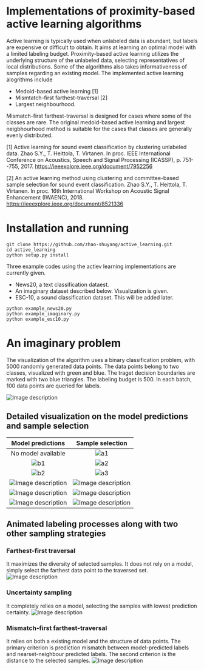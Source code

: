 # Implementations of proximity-based active learning algorithms
Active learning is typically used when unlabeled data is abundant, but labels are expensive or difficult to obtain. It aims at learning an optimal model with a limited labeling budget. Proximity-based active learning utilizes the underlying structure of the unlabeled data, selecting representatives of local 
distributions. Some of the algorithms also takes informativeness of samples regarding an existing model. The implemented active learning alogrithms include

- Medoid-based active learning [1]
- Mismtatch-first farthest-traversal [2]
- Largest neighbourhood. 

Mismatch-first farthest-traversal is designed for cases where some of the classes are rare. The original medoid-based active learning and largest neigbhourhood method is suitable for the cases that classes are generally evenly distributed.


[1] Active learning for sound event classification by clustering unlabeled data. Zhao S.Y., T. Heittola, T. Virtanen. In proc. IEEE International Conference on Acoustics, Speech and Signal Processing (ICASSP), p. 751--755, 2017. https://ieeexplore.ieee.org/document/7952256

[2] An active learning method using clustering and committee-based sample selection for sound event classification. Zhao S.Y., T. Heittola, T. Virtanen. In proc. 16th International Workshop on Acoustic Signal Enhancement (IWAENC), 2018. https://ieeexplore.ieee.org/document/8521336

# Installation and running
~~~
git clone https://github.com/zhao-shuyang/active_learning.git
cd active_learning
python setup.py install
~~~

Three example codes using the actiev learning implementations are currently given. 

- News20, a text classification dataest. 
- An imaginary dataset described below. Visualization is given.
- ESC-10, a sound classification dataset. This will be added later.

~~~
python example_news20.py
python example_imaginary.py
python example_esc10.py
~~~

# An imaginary problem
The visualization of the algorithm uses a binary classification problem, with 5000 randomly generated data points. The data points belong to two classes, visualized with green and blue. The traget decision boundaries are marked with two blue triangles. The labeling budget is 500. In each batch, 100 data points are queried for labels.

![Image description](http://zsy.fi/static/active/MFFT/figure_0.png)


## Detailed visualization on the model predictions and sample selection
Model predictions             |  Sample selection
:-------------------------:|:-------------------------:
No model available|![a1](http://zsy.fi/static/active/MFFT/figure_a1.png)
![b1](http://zsy.fi/static/active/MFFT/figure_b1.png)| ![a2](http://zsy.fi/static/active/MFFT/figure_a2.png)
![b2](http://zsy.fi/static/active/MFFT/figure_b2.png)| ![a3](http://zsy.fi/static/active/MFFT/figure_a3.png)
![Image description](http://zsy.fi/static/active/MFFT/figure_b3.png)| ![Image description](http://zsy.fi/static/active/MFFT/figure_a4.png)
![Image description](http://zsy.fi/static/active/MFFT/figure_b4.png)| ![Image description](http://zsy.fi/static/active/MFFT/figure_a5.png)
![Image description](http://zsy.fi/static/active/MFFT/figure_b5.png)| ![Image description](http://zsy.fi/static/active/MFFT/figure_a6.png)



## Animated labeling processes along with two other sampling strategies

### Farthest-first traversal
It maximizes the diversity of selected samples. It does not rely on a model, simply select the farthest data point to the traversed set.
![Image description](http://zsy.fi/static/active/FF/FF.gif)

### Uncertainty sampling
It completely relies on a model, selecting the samples with lowest prediction certainty.
![Image description](http://zsy.fi/static/active/Uncertainty/uncertainty.gif)


### Mismatch-first farthest-traversal
It relies on both a existing model and the structure of data points. The primary criterion is prediction mismatch between model-predicted labels and nearset-neighbour predicted labels. The second criterion is the distance to the selected samples.
![Image description](http://zsy.fi/static/active/MFFT/MFFT.gif)

